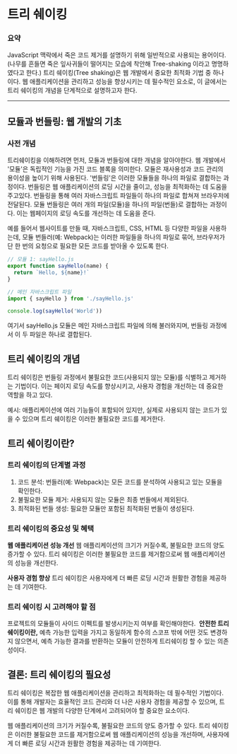 # 트리 쉐이킹

### 요약
JavaScript 맥락에서 죽은 코드 제거를 설명하기 위해 일반적으로 사용되는 용어이다.
(나무를 흔들면 죽은 잎사귀들이 떨어지는 모습에 착안해 Tree-shaking 이라고 명명하였다고 한다.)
트리 쉐이킹(Tree shaking)은 웹 개발에서 중요한 최적화 기법 중 하나이다. 웹 애플리케이션을 관리하고 성능을 향상시키는 데 필수적인 요소로, 이 글에서는 트리 쉐이킹의 개념을 단계적으로 설명하고자 한다.

---
## 모듈과 번들링: 웹 개발의 기초

### 사전 개념

트리쉐이킹을 이해하려면 먼저, 모듈과 번들링에 대한 개념을 알아야한다. 웹 개발에서 '모듈'은 독립적인 기능을 가진 코드 블록을 의미한다. 모듈은 재사용성과 코드 관리의 용이성을 높이기 위해 사용된다. '번들링'은 이러한 모듈들을 하나의 파일로 결합하는 과정이다. 번들링은 웹 애플리케이션의 로딩 시간을 줄이고, 성능을 최적화하는 데 도움을 주고있다. 번들링을 통해 여러 자바스크립트 파일들이 하나의 파일로 합쳐져 브라우저에 전달된다. 모듈 번들링은 여러 개의 파일(모듈)을 하나의 파일(번들)로 결합하는 과정이다. 이는 웹페이지의 로딩 속도를 개선하는 데 도움을  준다.

예를 들어서 웹사이트를 만들 때, 자바스크립트, CSS, HTML 등 다양한 파일을 사용하는데, 모듈 번들러(예: Webpack)는 이러한 파일들을 하나의 파일로 묶어, 브라우저가 단 한 번의 요청으로 필요한 모든 코드를 받아올 수 있도록 한다.

```javascript
// 모듈 1: sayHello.js
export function sayHello(name) {
  return `Hello, ${name}!`
}

// 메인 자바스크립트 파일
import { sayHello } from './sayHello.js'

console.log(sayHello('World'))
```

여기서 sayHello.js 모듈은 메인 자바스크립트 파일에 의해 불러와지며, 번들링 과정에서 이 두 파일은 하나로 결합된다.

## 트리 쉐이킹의 개념
트리 쉐이킹은 번들링 과정에서 불필요한 코드(사용되지 않는 모듈)를 식별하고 제거하는 기법이다. 이는 페이지 로딩 속도를 향상시키고, 사용자 경험을 개선하는 데 중요한 역할을 하고 있다.

예시: 애플리케이션에 여러 기능들이 포함되어 있지만, 실제로 사용되지 않는 코드가 있을 수 있으며 트리 쉐이킹은 이러한 불필요한 코드를 제거한다.

## 트리 쉐이킹이란?
### 트리 쉐이킹의 단계별 과정
1. 코드 분석: 번들러(예: Webpack)는 모든 코드를 분석하여 사용되고 있는 모듈을 확인한다.
2. 불필요한 모듈 제거: 사용되지 않는 모듈은 최종 번들에서 제외된다.
3. 최적화된 번들 생성: 필요한 모듈만 포함된 최적화된 번들이 생성된다.

### 트리 쉐이킹의 중요성 및 혜택
**웹 애플리케이션 성능 개선**
웹 애플리케이션의 크기가 커질수록, 불필요한 코드의 양도 증가할 수 있다. 트리 쉐이킹은 이러한 불필요한 코드를 제거함으로써 웹 애플리케이션의 성능을 개선한다.

**사용자 경험 향상**
트리 쉐이킹은 사용자에게 더 빠른 로딩 시간과 원활한 경험을 제공하는 데 기여한다.

### 트리 쉐이킹 시 고려해야 할 점
프로젝트의 모듈들이 사이드 이펙트를 발생시키는지 여부를 확인해야한다. 
**안전한 트리쉐이킹이란,**
예측 가능한 입력을 가지고 동일하게 함수의 스코프 밖에 어떤 것도 변경하지 않으면서, 예측 가능한 결과를 반환하는 모듈이 안전하게 트리쉐이킹 할 수 있는 의존성이다.


## 결론: 트리 쉐이킹의 필요성
트리 쉐이킹은 복잡한 웹 애플리케이션을 관리하고 최적화하는 데 필수적인 기법이다. 이를 통해 개발자는 효율적인 코드 관리와 더 나은 사용자 경험을 제공할 수 있으며, 트리 쉐이킹은 웹 개발의 다양한 단계에서 고려되어야 할 중요한 요소이다.

웹 애플리케이션의 크기가 커질수록, 불필요한 코드의 양도 증가할 수 있다. 트리 쉐이킹은 이러한 불필요한 코드를 제거함으로써 웹 애플리케이션의 성능을 개선하며, 사용자에게 더 빠른 로딩 시간과 원활한 경험을 제공하는 데 기여한다.